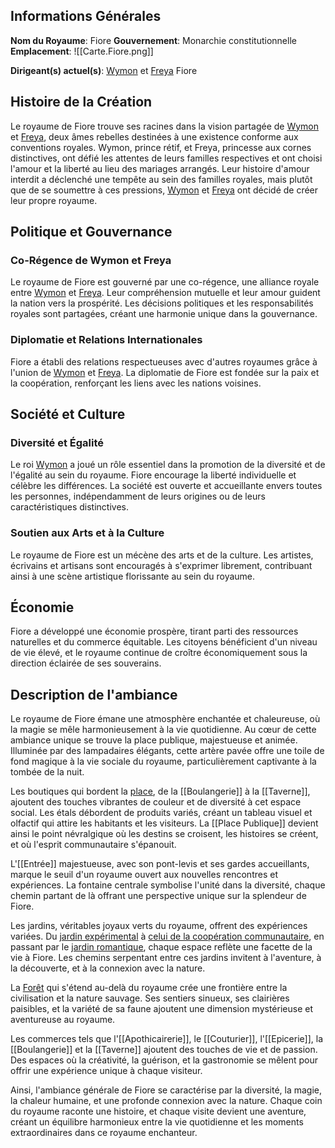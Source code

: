 ## Informations Générales
**Nom du Royaume**: Fiore
**Gouvernement**: Monarchie constitutionnelle 
**Emplacement**:
![[Carte.Fiore.png]]

**Dirigeant(s) actuel(s)**: [Wymon](Wymon%20III.md) et [Freya](Freya%20IV.md) Fiore

## Histoire de la Création
Le royaume de Fiore trouve ses racines dans la vision partagée de [Wymon](Wymon%20III.md) et [Freya](Freya%20IV.md), deux âmes rebelles destinées à une existence conforme aux conventions royales. Wymon, prince rétif, et Freya, princesse aux cornes distinctives, ont défié les attentes de leurs familles respectives et ont choisi l'amour et la liberté au lieu des mariages arrangés. Leur histoire d'amour interdit a déclenché une tempête au sein des familles royales, mais plutôt que de se soumettre à ces pressions, [Wymon](Wymon%20III.md) et [Freya](Freya%20IV.md) ont décidé de créer leur propre royaume.

## Politique et Gouvernance
### Co-Régence de Wymon et Freya
Le royaume de Fiore est gouverné par une co-régence, une alliance royale entre [Wymon](Wymon%20III.md) et [Freya](Freya%20IV.md). Leur compréhension mutuelle et leur amour guident la nation vers la prospérité. Les décisions politiques et les responsabilités royales sont partagées, créant une harmonie unique dans la gouvernance.

### Diplomatie et Relations Internationales
Fiore a établi des relations respectueuses avec d'autres royaumes grâce à l'union de [Wymon](Wymon%20III.md) et [Freya](Freya%20IV.md). La diplomatie de Fiore est fondée sur la paix et la coopération, renforçant les liens avec les nations voisines.

## Société et Culture
### Diversité et Égalité
Le roi [Wymon](Wymon%20III.md) a joué un rôle essentiel dans la promotion de la diversité et de l'égalité au sein du royaume. Fiore encourage la liberté individuelle et célèbre les différences. La société est ouverte et accueillante envers toutes les personnes, indépendamment de leurs origines ou de leurs caractéristiques distinctives.

### Soutien aux Arts et à la Culture
Le royaume de Fiore est un mécène des arts et de la culture. Les artistes, écrivains et artisans sont encouragés à s'exprimer librement, contribuant ainsi à une scène artistique florissante au sein du royaume.

## Économie
Fiore a développé une économie prospère, tirant parti des ressources naturelles et du commerce équitable. Les citoyens bénéficient d'un niveau de vie élevé, et le royaume continue de croître économiquement sous la direction éclairée de ses souverains.

## Description de l'ambiance
Le royaume de Fiore émane une atmosphère enchantée et chaleureuse, où la magie se mêle harmonieusement à la vie quotidienne. Au cœur de cette ambiance unique se trouve la place publique, majestueuse et animée. Illuminée par des lampadaires élégants, cette artère pavée offre une toile de fond magique à la vie sociale du royaume, particulièrement captivante à la tombée de la nuit.

Les boutiques qui bordent la [place](Place%20Publique.md), de la [[Boulangerie]] à la [[Taverne]], ajoutent des touches vibrantes de couleur et de diversité à cet espace social. Les étals débordent de produits variés, créant un tableau visuel et olfactif qui attire les habitants et les visiteurs. La [[Place Publique]] devient ainsi le point névralgique où les destins se croisent, les histoires se créent, et où l'esprit communautaire s'épanouit.

L'[[Entrée]] majestueuse, avec son pont-levis et ses gardes accueillants, marque le seuil d'un royaume ouvert aux nouvelles rencontres et expériences. La fontaine centrale symbolise l'unité dans la diversité, chaque chemin partant de là offrant une perspective unique sur la splendeur de Fiore.

Les jardins, véritables joyaux verts du royaume, offrent des expériences variées. Du [jardin expérimental](Jardin%203.md) à [celui de la coopération communautaire](Jardin%202.md), en passant par le [jardin romantique](Jardin%201.md), chaque espace reflète une facette de la vie à Fiore. Les chemins serpentant entre ces jardins invitent à l'aventure, à la découverte, et à la connexion avec la nature.

La [Forêt](Forêt%20(Extérieur).md) qui s'étend au-delà du royaume crée une frontière entre la civilisation et la nature sauvage. Ses sentiers sinueux, ses clairières paisibles, et la variété de sa faune ajoutent une dimension mystérieuse et aventureuse au royaume.

Les commerces tels que l'[[Apothicairerie]], le [[Couturier]], l'[[Epicerie]], la [[Boulangerie]] et la [[Taverne]] ajoutent des touches de vie et de passion. Des espaces où la créativité, la guérison, et la gastronomie se mêlent pour offrir une expérience unique à chaque visiteur.

Ainsi, l'ambiance générale de Fiore se caractérise par la diversité, la magie, la chaleur humaine, et une profonde connexion avec la nature. Chaque coin du royaume raconte une histoire, et chaque visite devient une aventure, créant un équilibre harmonieux entre la vie quotidienne et les moments extraordinaires dans ce royaume enchanteur.